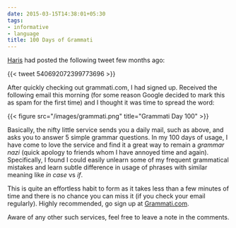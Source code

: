 ```yaml
---
date: 2015-03-15T14:38:01+05:30
tags:
- informative
- language
title: 100 Days of Grammati
---
```


[Haris](https://sosaysharis.wordpress.com/) had posted the following tweet few months ago:

{{< tweet 540692072399773696 >}}

After quickly checking out grammati.com, I had signed up. Received the following email this morning (for some reason Google decided to mark this as spam for the first time) and I thought it was time to spread the word:

{{< figure src="/images/grammati.png" title="Grammati Day 100" >}}

Basically, the nifty little service sends you a daily mail, such as above, and asks you to answer 5 simple grammar questions. In my 100 days of usage, I have come to love the service and find it a great way to remain a _grammar nazi_ (quick apology to friends whom I have annoyed time and again). Specifically, I found I could easily unlearn some of my frequent grammatical mistakes and learn subtle difference in usage of phrases with similar meaning like _in case_ vs _if_.

This is quite an effortless habit to form as it takes less than a few minutes of time and there is no chance you can miss it (if you check your email regularly). Highly recommended, go sign up at [Grammati.com](http://grammati.com).

Aware of any other such services, feel free to leave a note in the comments.
